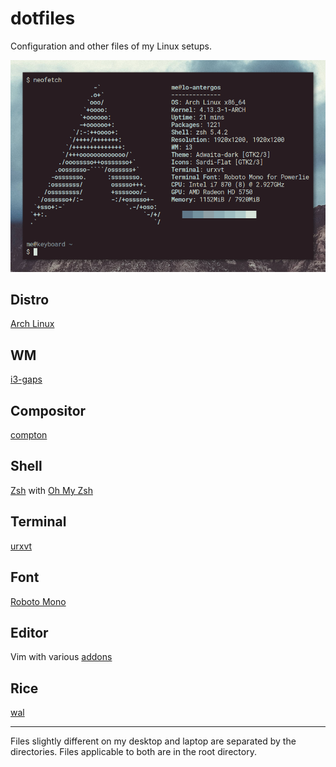 # dotfiles

Configuration and other files of my Linux setups.

![](https://raw.githubusercontent.com/LoLei/dotfiles/master/images/neofetch-antergos.png "neofetch")

## Distro
[Arch Linux](https://www.archlinux.org/)

## WM
[i3-gaps](https://github.com/Airblader/i3/tree/gaps-next)

## Compositor
[compton](https://github.com/chjj/compton)

## Shell
[Zsh](http://www.zsh.org/) with [Oh My Zsh](http://ohmyz.sh/)

## Terminal
[urxvt](http://software.schmorp.de/pkg/rxvt-unicode.html)

## Font
[Roboto Mono](https://github.com/powerline/fonts/tree/master/RobotoMono)

## Editor
Vim with various [addons](https://github.com/LoLei/dotfiles/blob/master/laptop/.vimrc)

## Rice
[wal](https://github.com/dylanaraps/wal)

---

Files slightly different on my desktop and laptop are separated by the directories. Files applicable to both are in the root directory.
